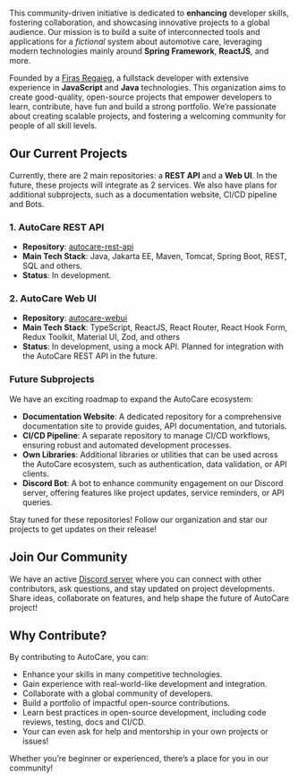 This community-driven initiative is dedicated to **enhancing** developer skills, fostering collaboration, and showcasing innovative projects to a global audience. Our mission is to build a suite of interconnected tools and applications for a _fictional_ system about automotive care, leveraging modern technologies mainly around **Spring Framework**, **ReactJS**, and more.

Founded by a [Firas Regaieg](https://github.com/firasrg), a fullstack developer with extensive experience in **JavaScript** and **Java** technologies. This organization aims to create good-quality, open-source projects that empower developers to learn, contribute, have fun and build a strong portfolio. We’re passionate about creating scalable projects, and fostering a welcoming community for people of all skill levels.

## Our Current Projects

Currently, there are 2 main repositories: a **REST API** and a **Web UI**. In the future, these projects will integrate as 2 services. We also have plans for additional subprojects, such as a documentation website, CI/CD pipeline and Bots.

### 1. AutoCare REST API
- **Repository**: [autocare-rest-api](https://github.com/autocare-opensource-project/autocare-rest-api)
- **Main Tech Stack**: Java, Jakarta EE, Maven, Tomcat, Spring Boot, REST, SQL and others.
- **Status**: In development.

### 2. AutoCare Web UI
- **Repository**: [autocare-webui](https://github.com/autocare-opensource-project/autocare-webui)
- **Main Tech Stack**: TypeScript, ReactJS, React Router, React Hook Form, Redux Toolkit, Material UI, Zod, and others
- **Status**: In development, using a mock API. Planned for integration with the AutoCare REST API in the future.

### Future Subprojects
We have an exciting roadmap to expand the AutoCare ecosystem:
- **Documentation Website**: A dedicated repository for a comprehensive documentation site to provide guides, API documentation, and tutorials.
- **CI/CD Pipeline**: A separate repository to manage CI/CD workflows, ensuring robust and automated development processes.
- **Own Libraries**: Additional libraries or utilities that can be used across the AutoCare ecosystem, such as authentication, data validation, or API clients.
- **Discord Bot**: A bot to enhance community engagement on our Discord server, offering features like project updates, service reminders, or API queries.

Stay tuned for these repositories! Follow our organization and star our projects to get updates on their release!

## Join Our Community

We have an active [Discord server](https://discord.gg/mcP7eAEhMX) where you can connect with other contributors, ask questions, and stay updated on project developments. Share ideas, collaborate on features, and help shape the future of AutoCare project!

## Why Contribute?

By contributing to AutoCare, you can:
- Enhance your skills in many competitive technologies.  
- Gain experience with real-world-like development and integration.
- Collaborate with a global community of developers.
- Build a portfolio of impactful open-source contributions.
- Learn best practices in open-source development, including code reviews, testing, docs and CI/CD.
- Your can even ask for help and mentorship in your own projects or issues!

Whether you’re beginner or experienced, there’s a place for you in our community!
